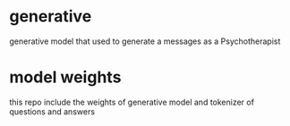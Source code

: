 # generative
 generative model that used to generate a messages as a Psychotherapist 
 <h1>model weights</h1>
 <p>this repo include the weights of generative model and tokenizer of questions and answers </p>
